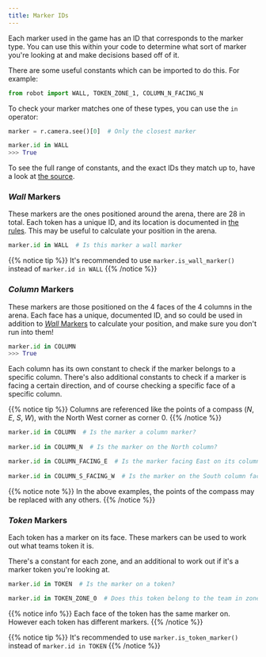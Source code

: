 ```yaml
---
title: Marker IDs
---
```


Each marker used in the game has an ID that corresponds to the marker type. You can use this within your code to determine what sort of marker you're looking at and make decisions based off of it.

There are some useful constants which can be imported to do this. For example:

```python
from robot import WALL, TOKEN_ZONE_1, COLUMN_N_FACING_N
```

To check your marker matches one of these types, you can use the `in` operator:

```python
marker = r.camera.see()[0]  # Only the closest marker

marker.id in WALL
>>> True 
```

To see the full range of constants, and the exact IDs they match up to, have a look at [the source](https://github.com/sourcebots/robot-api/blob/master/robot/game_specific.py).

### _Wall_ Markers
These markers are the ones positioned around the arena, there are 28 in total. Each token has a unique ID, and its location is documented in [the rules](/rules). This may be useful to calculate your position in the arena.

```python
marker.id in WALL  # Is this marker a wall marker
```

{{% notice tip %}}
It's recommended to use `marker.is_wall_marker()` instead of `marker.id in WALL`
{{% /notice %}}


### _Column_ Markers
These markers are those positioned on the 4 faces of the 4 columns in the arena. Each face has a unique, documented ID, and so could be used in addition to [_Wall_ Markers](#wall-markers) to calculate your position, and make sure you don't run into them!

```python
marker.id in COLUMN
>>> True
```

Each column has its own constant to check if the marker belongs to a specific column. There's also additional constants to check if a marker is facing a certain direction, and of course checking a specific face of a specific column.

{{% notice tip %}}
Columns are referenced like the points of a compass (_N_, _E_, _S_, _W_), with the North West corner as corner 0.
{{% /notice %}}

```python
marker.id in COLUMN  # Is the marker a column marker?
 
marker.id in COLUMN_N  # Is the marker on the North column? 

marker.id in COLUMN_FACING_E  # Is the marker facing East on its column?
 
marker.id in COLUMN_S_FACING_W  # Is the marker on the South column facing West?
```
{{% notice note %}}
In the above examples, the points of the compass may be replaced with any others.
{{% /notice %}}

### _Token_ Markers
Each token has a marker on its face. These markers can be used to work out what teams token it is.

There's a constant for each zone, and an additional to work out if it's a marker token you're looking at.

```python
marker.id in TOKEN  # Is the marker on a token?

marker.id in TOKEN_ZONE_0  # Does this token belong to the team in zone 0?
```

{{% notice info %}}
Each face of the token has the same marker on. However each token has different markers.
{{% /notice %}}

{{% notice tip %}}
It's recommended to use `marker.is_token_marker()` instead of `marker.id in TOKEN`
{{% /notice %}}
